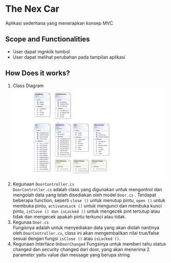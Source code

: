 # The Nex Car
Aplikasi sederhana yang menerapkan konsep MVC

## Scope and Functionalities
* User dapat mgnklik tombol
* User dapat melihat perubahan pada tampilan aplikasi

## How Does it works?
1. Class Diagram <br>
!["Class Diagram"](cd.png)
2. Kegunaan `DoorController.cs` <br>
   `DoorController.cs` adalah class yang digunakan untuk mengontrol dan mengolah data yang telah disediakan 
oleh model `Door.cs` . Terdapat beberapa function, seperti `close ()` untuk menutup pintu, 
`open ()` untuk membuka pintu, `activateLock ()` untuk mengunci dan membuka kunci pintu, 
`isClose () dan isLocked ()` untuk mengecek pint tertutup atau tidak dan mengecek apakah pintu terkunci atau tidak.
3. Kegunaa `Door.cs` <br>
Fungisnya adalah untuk menyediakan data yang akan diolah nantinya oleh `DoorController.cs`, class ini akan mengembalikan nilai true/false
sesuai dengan fungsi `isClose ()` atau `isLocked ()`.
4. Kegunaan Interface `OnDoorChanged`
Fungsinya untuk memberi tahu status changed dan security changed dari door, yang akan menerima 2 parameter yaitu
value dan message yang berupa string.